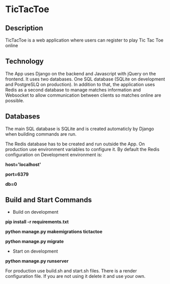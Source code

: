 # TicTacToe

## Description

TicTacToe is a web application where users can register to play Tic Tac Toe online

## Technology
The App uses Django on the backend and Javascript with jQuery on the frontend. It uses two databases. One SQL database (SQLite on development and PostgreSLQ on production). In addition to that, the application uses Redis as a second database to manage matches information and Websocket to allow communication between clients so matches online are possible.

## Databases

The main SQL database is SQLite and is created automaticly by Django when building commands are run.

The Redis database has to be created and run outside the App. On production use environment variables to configure it. By default the Redis configuration on Development environment is:

**host='localhost'**

**port=6379**

**db=0**

## Build and Start Commands

- Build on development

**pip install -r requirements.txt**

**python manage.py makemigrations tictactoe**

**python manage.py migrate**

- Start on development

**python manage.py runserver**

For production use build.sh and start.sh files. There is a render configuration file. If you are not using it delete it and use your own.